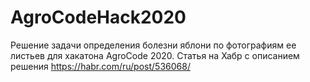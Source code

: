 # AgroCodeHack2020
Решение задачи определения болезни яблони по фотографиям ее листьев для хакатона AgroCode 2020.
Статья на Хабр с описанием решения https://habr.com/ru/post/536068/

